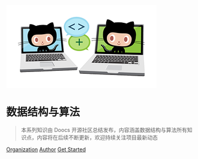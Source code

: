 [![logo](images/icon.png)](https://github.com/doocs/data-structure-and-algorithm)

# 数据结构与算法

> 本系列知识由 Doocs 开源社区总结发布，内容涵盖数据结构与算法所有知识点，内容将在后续不断更新，欢迎持续关注项目最新动态

[Organization](https://github.com/doocs/doocs.github.io)
[Author](https://github.com/yanglbme)
[Get Started](#必知必会：数据结构与算法)
